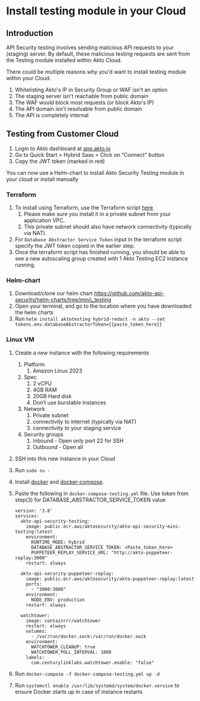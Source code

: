 # Install testing module in your Cloud

## Introduction

API Security testing involves sending malicious API requests to your (staging) server. By default, these malicious testing requests are sent from the Testing module installed within Akto Cloud.

There could be multiple reasons why you'd want to install testing module within your Cloud.

1. Whitelisting Akto's IP in Security Group or WAF isn't an option
2. The staging server isn't reachable from public domain
3. The WAF would block most requests (or block Akto's IP)
4. The API domain isn't resolvable from public domain
5. The API is completely internal

## Testing from Customer Cloud

1. Login to Akto dashboard at [app.akto.io](https://app.akto.io)
2. Go to Quick Start > Hybrid Saas > Click on “Connect” button
3. Copy the JWT token (marked in red)

You can now use a Helm-chart to install Akto Security Testing module in your cloud or install manually

### Terraform

1. To install using Terraform, use the Terraform script [here](https://github.com/akto-api-security/infra/blob/feature/quick-setup/templates/mini-testing.tf).
   1. Please make sure you install it in a private subnet from your application VPC.
   2. This private subnet should also have network connectivity (typically via NAT).
2. For `Database Abstractor Service Token` input in the terraform script specify the JWT token copied in the earlier step.
3. Once the terraform script has finished running, you should be able to see a new autoscaling group created with 1 Akto Testing EC2 instance running.

### Helm-chart

1. Download/clone our helm chart https://github.com/akto-api-security/helm-charts/tree/mini\_testing
2. Open your terminal, and go to the location where you have downloaded the helm charts
3. Run `helm install aktotesting hybrid-redact -n akto --set tokens.env.databaseAbstractorToken={{paste_token_here}}`

### Linux VM

1. Create a new instance with the following requirements
   1. Platform
      1. Amazon Linux 2023
   2. Spec
      1. 2 vCPU
      2. 4GB RAM
      3. 20GB Hard disk
      4. Don’t use burstable instances
   3. Network
      1. Private subnet
      2. connectivity to internet (typically via NAT)
      3. connectivity to your staging service
   4. Security groups
      1. Inbound - Open only port 22 for SSH
      2. Outbound - Open all
2. SSH into this new instance in your Cloud
3. Run `sudo su -`
4. Install [docker](https://github.com/akto-api-security/infra/blob/feature/quick-setup/get-docker.sh) and [docker-compose](https://github.com/akto-api-security/infra/blob/feature/quick-setup/get-docker-compose.sh).
5.  Paste the following in `docker-compose-testing.yml` file. Use token from step(3) for DATABASE\_ABSTRACTOR\_SERVICE\_TOKEN value

    ```
    version: '3.8'
    services:
      akto-api-security-testing:
        image: public.ecr.aws/aktosecurity/akto-api-security-mini-testing:latest
        environment:
          RUNTIME_MODE: hybrid
          DATABASE_ABSTRACTOR_SERVICE_TOKEN: <Paste_token_here>
          PUPPETEER_REPLAY_SERVICE_URL: "http://akto-puppeteer-replay:3000"
        restart: always

      akto-api-security-puppeteer-replay:
        image: public.ecr.aws/aktosecurity/akto-puppeteer-replay:latest
        ports:
          - "3000:3000"
        environment:
          NODE_ENV: production
        restart: always

      watchtower:
        image: containrrr/watchtower
        restart: always
        volumes:
          - /var/run/docker.sock:/var/run/docker.sock
        environment:
          WATCHTOWER_CLEANUP: true
          WATCHTOWER_POLL_INTERVAL: 1800
        labels:
          com.centurylinklabs.watchtower.enable: "false"
    ```
6. Run `docker-compose -f docker-compose-testing.yml up -d`
7. Run `systemctl enable /usr/lib/systemd/system/docker.service` to ensure Docker starts up in case of instance restarts
